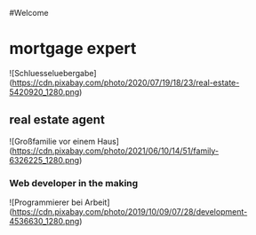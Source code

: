 #Welcome

# mortgage expert

![Schluesseluebergabe] (https://cdn.pixabay.com/photo/2020/07/19/18/23/real-estate-5420920_1280.png)


## real estate agent

![Großfamilie vor einem Haus] (https://cdn.pixabay.com/photo/2021/06/10/14/51/family-6326225_1280.png)


### Web developer in the making

![Programmierer bei Arbeit] (https://cdn.pixabay.com/photo/2019/10/09/07/28/development-4536630_1280.png)
